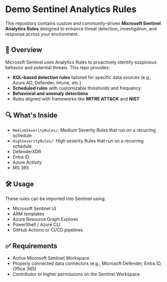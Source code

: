 # Demo Sentinel Analytics Rules 

This repository contains custom and community-driven **Microsoft Sentinel Analytics Rules** designed to enhance threat detection, investigation, and response across your environment.

## 📌 Overview

Microsoft Sentinel uses Analytics Rules to proactively identify suspicious behavior and potential threats. This repo provides:

- **KQL-based detection rules** tailored for specific data sources (e.g., Azure AD, Defender, Intune, etc.)
- **Scheduled rules** with customizable thresholds and frequency
- **Behavioral and anomaly detections**
- Rules aligned with frameworks like **MITRE ATT&CK** and **NIST**

## 🔍 What's Inside

- `MediumSeverityRules/`: Medium Severity Rules that run on a recurring schedule
- `HighSeverityRules/`: High severity Rules that run on a recurring schedule
- DefenderXDR
- Entra ID
- Azure Activity
- MS 365

## 🛠️ Usage

These rules can be imported into Sentinel using:
- Microsoft Sentinel UI
- ARM templates
- Azure Resource Graph Explorer
- PowerShell / Azure CLI
- GitHub Actions or CI/CD pipelines

## ✅ Requirements

- Active Microsoft Sentinel Workspace
- Properly connected data connectors (e.g., Microsoft Defender, Entra ID, Office 365)
- Contributor or higher permissions on the Sentinel Workspace

